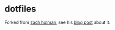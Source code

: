 # dotfiles 
Forked from [zach holman](https://github.com/holman/dotfiles), see his [blog post](http://zachholman.com/2010/08/dotfiles-are-meant-to-be-forked/) about it.

